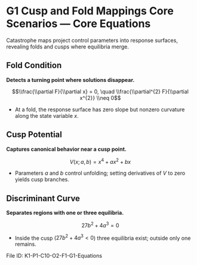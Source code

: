 # G1 Cusp and Fold Mappings Core Scenarios — Core Equations

Catastrophe maps project control parameters into response surfaces, revealing folds and cusps where equilibria merge.

## Fold Condition
**Detects a turning point where solutions disappear.**

$$\\frac{\\partial F}{\\partial x} = 0, \quad \\frac{\\partial^{2} F}{\\partial x^{2}} \\neq 0$$

- At a fold, the response surface has zero slope but nonzero curvature along the state variable $x$.
## Cusp Potential
**Captures canonical behavior near a cusp point.**

$$V(x; a,b) = x^{4} + a x^{2} + b x$$

- Parameters $a$ and $b$ control unfolding; setting derivatives of $V$ to zero yields cusp branches.
## Discriminant Curve
**Separates regions with one or three equilibria.**

$$27 b^{2} + 4 a^{3} = 0$$

- Inside the cusp ($27 b^{2} + 4 a^{3} < 0$) three equilibria exist; outside only one remains.

File ID: K1-P1-C10-O2-F1-G1-Equations
